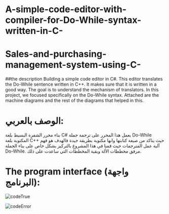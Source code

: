 # A-simple-code-editor-with-compiler-for-Do-While-syntax-written-in-C-
# Sales-and-purchasing-management-system-using-C-
##the description
Building a simple code editor in C#. This editor translates the Do-While sentence written in C++. It makes sure that it is written in a good way. The goal is to understand the mechanism of translators. In this project, we focused specifically on the Do-While syntax.
Attached are the machine diagrams and the rest of the diagrams that helped in this.

# الوصف بالعربي: 
بناء محرر الشفرة البسيط بلغة C# يعمل هذا المحرر على ترجمة جملة Do-While المكتوبة بلغة C++  حيث يتاكد من صيغة كتابتها وانها مكتوبة بطريقة جيدة فالهدف هو فهم آلية عمل المترجمات حيث قمنا في هذا المشروع بالتركيز بشكل خاص على بناء الجملة Do-While.
مرفق مخططات الألة وبقية المخططات التي ساعدت على ذلك.

# The program interface (واجهة البرنامج):
![codeTrue](https://github.com/HavedAlhadi/Student-Management-Project-Using-C-Sharp/assets/130609547/c46a586d-38e5-4211-a46f-e06571114171)


![codeError](https://github.com/HavedAlhadi/A-simple-code-editor-with-compiler-for-Do-While-syntax-written-in-C-/assets/130609547/ff3b23f6-f054-4bcf-9005-34d89ad9118e)


